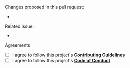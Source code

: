 Changes proposed in this pull request:

<!--
Please insert below the list of changes in this pull request. For example:

- Change 1
- Change 2
- CHange 3
-->

-

Related issue:

<!--
If this pull request is related to any issue, then put its number here please. For example:

- #8
-->

-

Agreements

- [ ] I agree to follow this project's [__Contributing Guidelines__](https://github.com/hexalang/.github/blob/kawaii/CONTRIBUTING.md)
- [ ] I agree to follow this project's [__Code of Conduct__](https://github.com/hexalang/.github/blob/kawaii/CODE_OF_CONDUCT.md)
